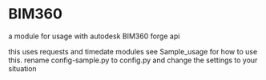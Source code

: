 # BIM360
a module for usage with autodesk BIM360 forge api


this uses requests and timedate modules
see Sample_usage for how to use this.
rename config-sample.py to config.py and change the settings to your situation
